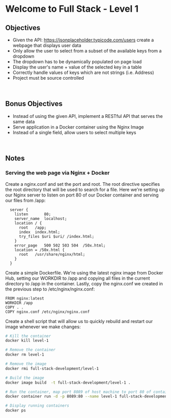 # Welcome to Full Stack - Level 1

## Objectives

* Given the API: https://jsonplaceholder.typicode.com/users create a webpage that displays user data
* Only allow the user to select from a subset of the available keys from a dropdown
* The dropdown has to be dynamically populated on page load
* Display the user's name + value of the selected key in a table
* Correctly handle values of keys which are not strings (i.e. Address)
* Project must be source controlled

<br />

## Bonus Objectives

* Instead of using the given API, implement a RESTful API that serves the same data
* Serve application in a Docker container using the Nginx Image
* Instead of a single field, allow users to select multiple keys

<br />

## Notes

### Serving the web page via Nginx + Docker

Create a nginx.conf and set the port and root. The root directive specifies the root directory that will be used to search for a file. Here we're setting up our Nginx server to listen on port 80 of our Docker container and serving our files from /app:

``` nginx
  server {
    listen       80;
    server_name  localhost;
    location / {
      root   /app;
      index  index.html;
      try_files $uri $uri/ /index.html;
    }
    error_page   500 502 503 504  /50x.html;
    location = /50x.html {
      root   /usr/share/nginx/html;
    }
  }
```

Create a simple Dockerfile. We're using the latest nginx image from Docker Hub, setting our WORKDIR to /app and copying all files in the current directory to /app in the container. Lastly, copy the nginx.conf we created in the previous step to /etc/nginx/nginx.conf:


``` docker
FROM nginx:latest
WORKDIR /app
COPY . .
COPY nginx.conf /etc/nginx/nginx.conf
```

Create a shell script that will allow us to quickly rebuild and restart our image whenever we make changes:

``` bash
# Kill the container
docker kill level-1

# Remove the container
docker rm level-1

# Remove the image
docker rmi full-stack-development/level-1 

# Build the image
docker image build  -t full-stack-development/level-1 .

# Run the container, map port 8089 of host machine to port 80 of container
docker container run -d -p 8089:80 --name level-1 full-stack-development/level-1 

# Display running containers
docker ps 

```

